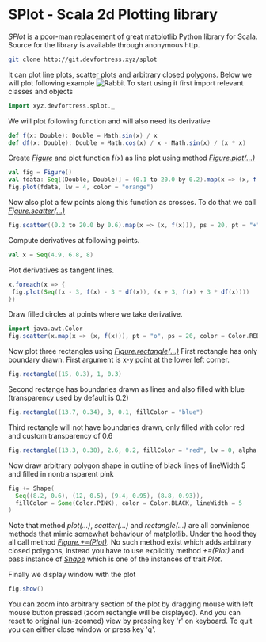 SPlot - Scala 2d Plotting library
=================================

_SPlot_ is a poor-man replacement of great [matplotlib](https://matplotlib.org/) Python library for Scala.
Source for the library is available through anonymous http.
```bash
git clone http://git.devfortress.xyz/splot
```

It can plot line plots, scatter plots and arbitrary closed polygons.
Below we will plot following example
![Rabbit](http://www.devfortress.xyz/assets/splot-simple-example.png)
To start using it first import relevant classes and objects
```scala
import xyz.devfortress.splot._
```
We will plot following function and will also need its derivative
```scala
def f(x: Double): Double = Math.sin(x) / x
def df(x: Double): Double = Math.cos(x) / x - Math.sin(x) / (x * x)
```
Create [_Figure_](https://git.devfortress.xyz/plugins/gitiles/splot/+/master/src/main/scala/xyz/devfortress/splot/Figure.scala#24) and plot function f(x) as line plot
using method [_Figure.plot(...)_](https://git.devfortress.xyz/plugins/gitiles/splot/+/master/src/main/scala/xyz/devfortress/splot/Figure.scala#52)
```scala
val fig = Figure()
val fdata: Seq[(Double, Double)] = (0.1 to 20.0 by 0.2).map(x => (x, f(x)))
fig.plot(fdata, lw = 4, color = "orange")
```
Now also plot a few points along this function as crosses. To do that we call [_Figure.scatter(...)_](https://git.devfortress.xyz/plugins/gitiles/splot/+/master/src/main/scala/xyz/devfortress/splot/Figure.scala#65)
```scala
fig.scatter((0.2 to 20.0 by 0.6).map(x => (x, f(x))), ps = 20, pt = "+", color = "black")
```
Compute derivatives at following points.
```scala
val x = Seq(4.9, 6.8, 8)
```
Plot derivatives as tangent lines.
 ```scala
x.foreach(x => {
  fig.plot(Seq((x - 3, f(x) - 3 * df(x)), (x + 3, f(x) + 3 * df(x))))
})
```
Draw filled circles at points where we take derivative.
```scala
import java.awt.Color
fig.scatter(x.map(x => (x, f(x))), pt = "o", ps = 20, color = Color.RED)
```
Now plot three rectangles using [_Figure.rectangle(...)_](https://git.devfortress.xyz/plugins/gitiles/splot/+/master/src/main/scala/xyz/devfortress/splot/Figure.scala#88)
First rectangle has only boundary drawn. First argument is x-y point at the lower 
left corner.
```scala
fig.rectangle((15, 0.3), 1, 0.3)
```
Second rectange has boundaries drawn as lines and also filled with blue (transparency used by default is 0.2)
```scala
fig.rectangle((13.7, 0.34), 3, 0.1, fillColor = "blue")
```
Third rectangle will not have boundaries drawn, only filled with color red and custom transparency of 0.6
```scala
fig.rectangle((13.3, 0.38), 2.6, 0.2, fillColor = "red", lw = 0, alpha = 0.6)
```
Now draw arbitrary polygon shape in outline of black lines of lineWidth 5 and filled in nontransparent pink
```scala
fig += Shape(
  Seq((8.2, 0.6), (12, 0.5), (9.4, 0.95), (8.8, 0.93)),
  fillColor = Some(Color.PINK), color = Color.BLACK, lineWidth = 5
)
```
Note that method _plot(...)_, _scatter(...)_ and _rectangle(...)_ are all convinience methods that mimic somewhat 
behaviour of matplotlib. Under the hood they all call method [_Figure.+=(Plot)_](https://git.devfortress.xyz/plugins/gitiles/splot/+/master/src/main/scala/xyz/devfortress/splot/Figure.scala#40).
No such method exist which adds arbitrary closed polygons, instead you have to use explicitly method _+=(Plot)_ and pass
instance of [_Shape_](https://git.devfortress.xyz/plugins/gitiles/splot/+/master/src/main/scala/xyz/devfortress/splot/Plot.scala#83) which is one of the instances of trait _Plot_.

Finally we display window with the plot
```scala
fig.show()
```
You can zoom into arbitrary section of the plot by dragging mouse with left mouse button pressed (zoom rectangle will
be displayed). And you can reset to original (un-zoomed) view by pressing key 'r' on keyboard. To quit you can either
close window or press key 'q'.